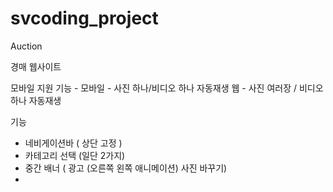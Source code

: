 # svcoding_project
Auction

경매 웹사이트

모바일 지원 기능 - 모바일 - 사진 하나/비디오 하나 자동재생
               웹 - 사진 여러장 / 비디오 하나 자동재생
               
기능 
+ 네비게이션바 ( 상단 고정 )
+ 카테고리 선택 (일단 2가지)
+ 중간 배너 ( 광고 (오른쪽 왼쪽 애니메이션) 사진 바꾸기)
+ 


              
